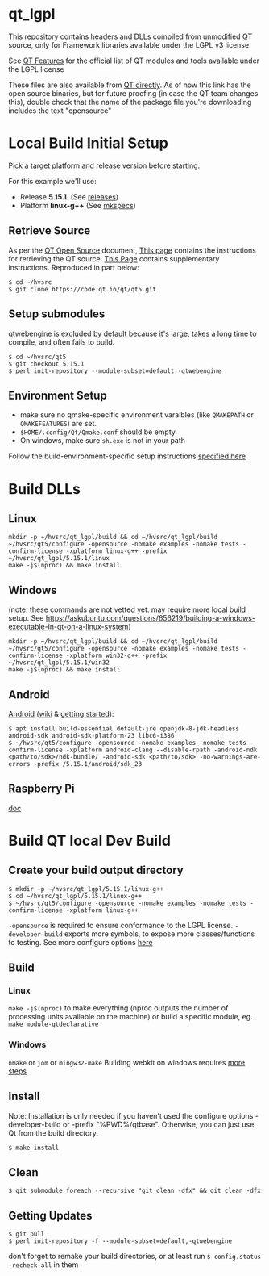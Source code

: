 # qt_lgpl
This repository contains headers and DLLs compiled from unmodified QT source, only for Framework libraries available under the LGPL v3 license

See [QT Features](https://www.qt.io/product/features#js-6-3) for the official list of QT modules and tools available under the LGPL license

These files are also available from [QT directly](https://download.qt.io/archive/qt/). As of now this link has the open source binaries, but for future proofing (in case the QT team changes this), double check that the name of the package file you're downloading includes the text "opensource"

# Local Build Initial Setup

Pick a target platform and release version before starting.

For this example we'll use:
* Release **5.15.1**. (See [releases](https://github.com/qt/qt5/releases))
* Platform **linux-g++** (See [mkspecs](https://github.com/qt/qtbase/tree/dev/mkspecs))

## Retrieve Source

As per the [QT Open Source](https://www.qt.io/download-open-source) document, [This page](https://wiki.qt.io/Building_Qt_5_from_Git#Getting_the_source_code) contains the instructions for retrieving the QT source. [This Page](https://wiki.qt.io/Get_the_Source) contains supplementary instructions. Reproduced in part below:

```
$ cd ~/hvsrc
$ git clone https://code.qt.io/qt/qt5.git
```

## Setup submodules

qtwebengine is excluded by default because it's large, takes a long time to compile, and often fails to build.

```
$ cd ~/hvsrc/qt5
$ git checkout 5.15.1
$ perl init-repository --module-subset=default,-qtwebengine
```

## Environment Setup

* make sure no qmake-specific environment varaibles (like `QMAKEPATH` or `QMAKEFEATURES`) are set.
* `$HOME/.config/Qt/Qmake.conf` should be empty.
* On windows, make sure `sh.exe` is not in your path

Follow the build-environment-specific setup instructions [specified here](https://wiki.qt.io/Get_the_Source#Building_Qt)


# Build DLLs

## Linux

```
mkdir -p ~/hvsrc/qt_lgpl/build && cd ~/hvsrc/qt_lgpl/build
~/hvsrc/qt5/configure -opensource -nomake examples -nomake tests -confirm-license -xplatform linux-g++ -prefix ~/hvsrc/qt_lgpl/5.15.1/linux
make -j$(nproc) && make install
```

## Windows

(note: these commands are not vetted yet. may require more local build setup. See https://askubuntu.com/questions/656219/building-a-windows-executable-in-qt-on-a-linux-system)
```
mkdir -p ~/hvsrc/qt_lgpl/build && cd ~/hvsrc/qt_lgpl/build
~/hvsrc/qt5/configure -opensource -nomake examples -nomake tests -confirm-license -xplatform win32-g++ -prefix ~/hvsrc/qt_lgpl/5.15.1/win32
make -j$(nproc) && make install
```

## Android

[Android](https://doc.qt.io/qt-5/android-building.html) ([wiki](https://wiki.qt.io/Android) & [getting started](https://doc.qt.io/qt-5/android-getting-started.html)):
```
$ apt install build-essential default-jre openjdk-8-jdk-headless android-sdk android-sdk-platform-23 libc6-i386
$ ~/hvsrc/qt5/configure -opensource -nomake examples -nomake tests -confirm-license -xplatform android-clang --disable-rpath -android-ndk <path/to/sdk>/ndk-bundle/ -android-sdk <path/to/sdk> -no-warnings-are-errors -prefix /5.15.1/android/sdk_23
```

## Raspberry Pi

[doc](https://wiki.qt.io/RaspberryPi)

# Build QT local Dev Build

##  Create your build output directory

```
$ mkdir -p ~/hvsrc/qt_lgpl/5.15.1/linux-g++
$ cd ~/hvsrc/qt_lgpl/5.15.1/linux-g++
$ ~/hvsrc/qt5/configure -opensource -nomake examples -nomake tests -confirm-license -xplatform linux-g++
```

`-opensource` is required to ensure conformance to the LGPL license.
`-developer-build` exports more symbols, to expose more classes/functions to testing.
See more configure options [here](https://doc.qt.io/qt-5/configure-options.html)

## Build

### Linux

`make -j$(nproc)` to make everything (nproc outputs the number of processing units available on the machine)
or build a specific module, eg. `make module-qtdeclarative`

### Windows
`nmake` or `jom` or `mingw32-make`
Building webkit on windows requires [more steps](http://trac.webkit.org/wiki/BuildingQtOnWindows)

## Install

Note: Installation is only needed if you haven't used the configure options -developer-build or -prefix "%PWD%/qtbase". Otherwise, you can just use Qt from the build directory.

```
$ make install
```

## Clean

```
$ git submodule foreach --recursive "git clean -dfx" && git clean -dfx
```

## Getting Updates

```
$ git pull
$ perl init-repository -f --module-subset=default,-qtwebengine
```

don't forget to remake your build directories, or at least run `$ config.status -recheck-all` in them
